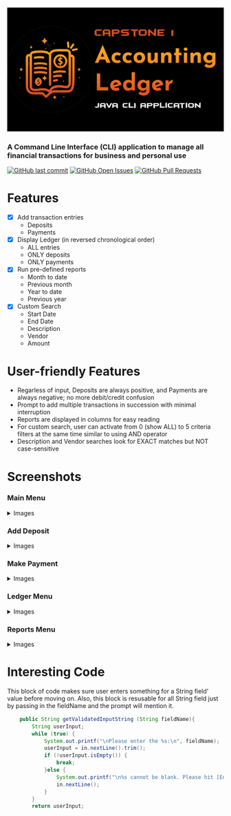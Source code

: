 <html>
<p><img alt="Project banner" src="https://github.com/HotaruRL/capstone-1-accounting-ledger/blob/master/img/Artboard%201-80.jpg"></p>
<h3>A Command Line Interface (CLI) application to manage all financial transactions for business and personal use</h3>
<p>
<a target="_blank" href="https://github.com/HotaruRL/capstone-1-accounting-ledger/commits/master/" style="display: inline-block;"><img alt="GitHub last commit" src="https://img.shields.io/github/last-commit/HotaruRL/capstone-1-accounting-ledger"></a>
<a target="_blank" href="https://github.com/HotaruRL/capstone-1-accounting-ledger/issues" style="display: inline-block;"><img alt="GitHub Open Issues" src="https://img.shields.io/github/issues/HotaruRL/capstone-1-accounting-ledger"></a>
<a target="_blank" href="https://github.com/HotaruRL/capstone-1-accounting-ledger/pulls" style="display: inline-block;"><img alt="GitHub Pull Requests" src="https://img.shields.io/github/issues-pr/HotaruRL/capstone-1-accounting-ledger"></a>
</p>
<h1>Features</h1>
</html>

- [x] Add transaction entries
  - Deposits
  - Payments
- [x] Display Ledger (in reversed chronological order)
  - ALL entries
  - ONLY deposits
  - ONLY payments
- [x] Run pre-defined reports
  - Month to date
  - Previous month
  - Year to date
  - Previous year
- [x] Custom Search
  - Start Date
  - End Date
  - Description
  - Vendor
  - Amount

# User-friendly Features
- Regarless of input, Deposits are always positive, and Payments are always negative; no more debit/credit confusion
- Prompt to add multiple transactions in succession with minimal interruption
- Reports are displayed in columns for easy reading
- For custom search, user can activate from 0 (show ALL) to 5 criteria filters at the same time similar to using AND operator
- Description and Vendor searches look for EXACT matches but NOT case-sensitive

<html>
<h1>Screenshots</h1>
<h3>Main Menu</h3>
<details>
<summary>Images</summary>
<p><img alt="01. main menu" src="https://github.com/HotaruRL/capstone-1-accounting-ledger/blob/master/img/01.%20main%20menu.png"></p>
</details>

<h3>Add Deposit</h3>
<details>
<summary>Images</summary>
<p><img alt="02. add deposit" src="https://github.com/HotaruRL/capstone-1-accounting-ledger/blob/master/img/02.%20add%20deposit.png"></p>
</details>

<h3>Make Payment</h3>
<details>
<summary>Images</summary>
<p><img alt="03. make payment 01" src="https://github.com/HotaruRL/capstone-1-accounting-ledger/blob/master/img/03.%20make%20payment%2001.png">
<img alt="04. make payment 02 - auto apply negative sign no matter input" src="https://github.com/HotaruRL/capstone-1-accounting-ledger/blob/master/img/04.%20make%20payment%2002%20-%20auto%20apply%20negative%20sign%20no%20matter%20input.png">
</p>
</details>

<h3>Ledger Menu</h3>
<details>
<summary>Images</summary>
<p><img alt="05. ledger menu 01" src="https://github.com/HotaruRL/capstone-1-accounting-ledger/blob/master/img/05.%20ledger%20menu%2001.png">
<img alt="06. ledger menu 02 - display all in reversed chrono order" src="https://github.com/HotaruRL/capstone-1-accounting-ledger/blob/master/img/06.%20ledger%20menu%2002%20-%20display%20all%20in%20reversed%20chrono%20order.png">
<img alt="07. ledger menu 03 - display ONLY deposits" src="https://github.com/HotaruRL/capstone-1-accounting-ledger/blob/master/img/07.%20ledger%20menu%2003%20-%20display%20ONLY%20deposits.png">
<img alt="08. ledger menu 04 - display ONLY payments" src="https://github.com/HotaruRL/capstone-1-accounting-ledger/blob/master/img/08.%20ledger%20menu%2004%20-%20display%20ONLY%20payments.png">
</p>
</details>

<h3>Reports Menu</h3>
<details>
<summary>Images</summary>
<p><img alt="09. reports menu 01" src="https://github.com/HotaruRL/capstone-1-accounting-ledger/blob/master/img/09.%20reports%20menu%2001.png">
<img alt="10. reports menu 02 - month to date" src="https://github.com/HotaruRL/capstone-1-accounting-ledger/blob/master/img/10.%20reports%20menu%2002%20-%20month%20to%20date.png">
<img alt="11. reports menu 03 - previous month" src="https://github.com/HotaruRL/capstone-1-accounting-ledger/blob/master/img/11.%20reports%20menu%2003%20-%20previous%20month.png">
<img alt="12. reports menu 04 - year to date" src="https://github.com/HotaruRL/capstone-1-accounting-ledger/blob/master/img/12.%20reports%20menu%2004%20-%20year%20to%20date.png">
<img alt="13. reports menu 05 - previous yeare" src="https://github.com/HotaruRL/capstone-1-accounting-ledger/blob/master/img/13.%20reports%20menu%2005%20-%20previous%20year.png">
<img alt="14. reports menu 06 - custom search 1 criterion" src="https://github.com/HotaruRL/capstone-1-accounting-ledger/blob/master/img/14.%20reports%20menu%2006%20-%20custom%20search%201%20criterion.png">
<img alt="15. reports menu 07 - custom search 2 criteria" src="https://github.com/HotaruRL/capstone-1-accounting-ledger/blob/master/img/15.%20reports%20menu%2007%20-%20custom%20search%202%20criteria.png">
</p>
</details>

<h1>Interesting Code</h1>
<p>This block of code makes sure user enters something for a String field' value before moving on. Also, this block is resusable for all String field just by passing in the fieldName and the prompt will mention it.</p>


```java
    public String getValidatedInputString (String fieldName){
        String userInput;
        while (true) {
            System.out.printf("\nPlease enter the %s:\n", fieldName);
            userInput = in.nextLine().trim();
            if (!userInput.isEmpty()) {
                break;
            }else {
                System.out.printf("\n%s cannot be blank. Please hit [Enter] to try again!", fieldName);
                in.nextLine();
            }
        }
        return userInput;
```

</html>
